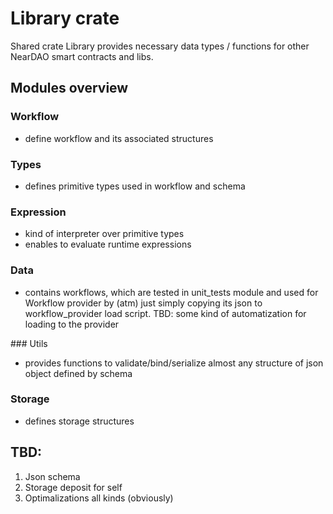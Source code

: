 # Library crate
Shared crate Library provides necessary data types / functions for other NearDAO smart contracts and libs.

## Modules overview

### Workflow
- define workflow and its associated structures

### Types
- defines primitive types used in workflow and schema

### Expression
- kind of interpreter over primitive types
- enables to evaluate runtime expressions

### Data
- contains workflows, which are tested in unit_tests module and used for Workflow provider by (atm) just simply copying its json to workflow_provider load script. TBD: some kind of automatization for loading to the provider

### Utils
- provides functions to validate/bind/serialize almost any structure of json object defined by schema

### Storage
- defines storage structures

## TBD: 
1. Json schema
2. Storage deposit for self
3. Optimalizations all kinds (obviously)